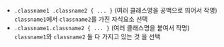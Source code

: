 - `.classname1 .classname2 { ... }` (여러 클래스명을 공백으로 띄어서 작명)  
  `classname1`에서  `classname2`를 가진 자식요소 선택
- `.classname1.classname2 { ... }`  (여러 클래스명을 붙여서 작명)  
  `classname1`와 `classname2` 둘 다 가지고 있는 것 을 선택
  